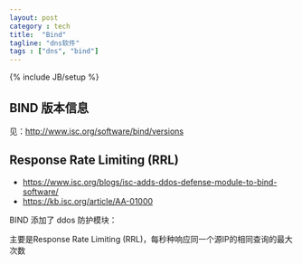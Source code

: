 ```yaml
---
layout: post
category : tech
title:  "Bind"
tagline: "dns软件"
tags : ["dns", "bind"] 
---
```

{% include JB/setup %}

## BIND 版本信息

见：http://www.isc.org/software/bind/versions

## Response Rate Limiting (RRL)

- https://www.isc.org/blogs/isc-adds-ddos-defense-module-to-bind-software/
- https://kb.isc.org/article/AA-01000

BIND 添加了 ddos 防护模块：

主要是Response Rate Limiting (RRL)，每秒种响应同一个源IP的相同查询的最大次数
